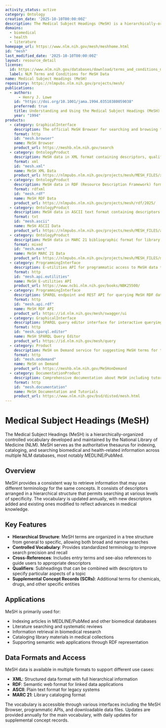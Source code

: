 ```yaml
---
activity_status: active
category: Ontology
creation_date: '2025-10-10T00:00:00Z'
description: The Medical Subject Headings (MeSH) is a hierarchically-organized controlled vocabulary produced by the National Library of Medicine (NLM). It serves as the standard thesaurus for indexing and cataloging biomedical and health-related information in MEDLINE/PubMed and other NLM databases.
domains:
  - biomedical
  - health
  - literature
homepage_url: https://www.nlm.nih.gov/mesh/meshhome.html
id: "mesh"
last_modified_date: '2025-10-10T00:00:00Z'
layout: resource_detail
license:
  id: https://www.nlm.nih.gov/databases/download/terms_and_conditions_mesh.html
  label: NLM Terms and Conditions for MeSH Data
name: Medical Subject Headings (MeSH)
repository: https://nlmpubs.nlm.nih.gov/projects/mesh/
publications:
  - authors:
      - Henry J. Lowe
    id: "https://doi.org/10.1001/jama.1994.03510380059038"
    preferred: true
    title: Understanding and Using the Medical Subject Headings (MeSH) Vocabulary to Perform Literature Searches
    year: "1994"
products:
  - category: GraphicalInterface
    description: The official MeSH Browser for searching and browsing the Medical Subject Headings vocabulary. Provides hierarchical navigation and term details.
    format: http
    id: "mesh.browser"
    name: MeSH Browser
    product_url: https://meshb.nlm.nih.gov/search
  - category: OntologyProduct
    description: MeSH data in XML format containing descriptors, qualifiers, and supplemental concept records. Updated annually with daily updates for SCRs.
    format: xml
    id: "mesh.xml"
    name: MeSH XML Data
    product_url: https://nlmpubs.nlm.nih.gov/projects/mesh/MESH_FILES/xmlmesh/
  - category: OntologyProduct
    description: MeSH data in RDF (Resource Description Framework) format for semantic web applications. Updated daily Monday through Friday.
    format: rdfxml
    id: "mesh.rdf"
    name: MeSH RDF Data
    product_url: https://nlmpubs.nlm.nih.gov/projects/mesh/rdf/2025/
  - category: OntologyProduct
    description: MeSH data in ASCII text format containing descriptors, qualifiers, and supplemental concept records. Updated annually with daily SCR updates.
    format: txt
    id: "mesh.ascii"
    name: MeSH ASCII Data
    product_url: https://nlmpubs.nlm.nih.gov/projects/mesh/MESH_FILES/asciimesh/
  - category: OntologyProduct
    description: MeSH data in MARC 21 bibliographic format for library systems. Posted monthly.
    format: mixed
    id: "mesh.marc"
    name: MeSH MARC 21 Data
    product_url: https://nlmpubs.nlm.nih.gov/projects/mesh/MESH_FILES/meshmarc/
  - category: ProgrammingInterface
    description: E-utilities API for programmatic access to MeSH data through NCBI's Entrez system.
    format: http
    id: "mesh.api.eutilities"
    name: MeSH E-utilities API
    product_url: https://www.ncbi.nlm.nih.gov/books/NBK25500/
  - category: ProgrammingInterface
    description: SPARQL endpoint and REST API for querying MeSH RDF data with semantic web technologies.
    format: http
    id: "mesh.api.rdf"
    name: MeSH RDF API
    product_url: https://id.nlm.nih.gov/mesh/swagger/ui
  - category: GraphicalInterface
    description: SPARQL query editor interface for interactive querying of MeSH data using semantic web query language.
    format: http
    id: "mesh.sparql.editor"
    name: MeSH SPARQL Query Editor
    product_url: https://id.nlm.nih.gov/mesh/query
  - category: Product
    description: MeSH on Demand service for suggesting MeSH terms for text or citations. Helps identify appropriate subject headings for indexing.
    format: http
    id: "mesh.ondemand"
    name: MeSH on Demand
    product_url: https://meshb.nlm.nih.gov/MeSHonDemand
  - category: DocumentationProduct
    description: Comprehensive documentation about MeSH including tutorials, webinars, and user guides for understanding and using the vocabulary.
    format: http
    id: "mesh.documentation"
    name: MeSH Documentation and Tutorials
    product_url: https://www.nlm.nih.gov/bsd/disted/mesh.html
---
```


# Medical Subject Headings (MeSH)

The Medical Subject Headings (MeSH) is a hierarchically-organized controlled vocabulary developed and maintained by the National Library of Medicine (NLM). MeSH serves as the authoritative thesaurus for indexing, cataloging, and searching biomedical and health-related information across multiple NLM databases, most notably MEDLINE/PubMed.

## Overview

MeSH provides a consistent way to retrieve information that may use different terminology for the same concepts. It consists of descriptors arranged in a hierarchical structure that permits searching at various levels of specificity. The vocabulary is updated annually, with new descriptors added and existing ones modified to reflect advances in medical knowledge.

## Key Features

- **Hierarchical Structure**: MeSH terms are organized in a tree structure from general to specific, allowing both broad and narrow searches
- **Controlled Vocabulary**: Provides standardized terminology to improve search precision and recall
- **Cross-References**: Includes entry terms and see-also references to guide users to appropriate descriptors
- **Qualifiers**: Subheadings that can be combined with descriptors to specify particular aspects of a topic
- **Supplemental Concept Records (SCRs)**: Additional terms for chemicals, drugs, and other specific entities

## Applications

MeSH is primarily used for:
- Indexing articles in MEDLINE/PubMed and other biomedical databases
- Literature searching and systematic reviews
- Information retrieval in biomedical research
- Cataloging library materials in medical collections
- Supporting semantic web applications through RDF representation

## Data Formats and Access

MeSH data is available in multiple formats to support different use cases:
- **XML**: Structured data format with full hierarchical information
- **RDF**: Semantic web format for linked data applications
- **ASCII**: Plain text format for legacy systems
- **MARC 21**: Library cataloging format

The vocabulary is accessible through various interfaces including the MeSH Browser, programmatic APIs, and downloadable data files. Updates are provided annually for the main vocabulary, with daily updates for supplemental concept records.
